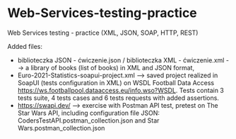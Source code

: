# Web-Services-testing-practice
Web Services testing - practice (XML, JSON, SOAP, HTTP, REST)

Added files:
- biblioteczka JSON - ćwiczenie.json / biblioteczka XML - ćwiczenie.xml --> a library of books (list of books) in XML and JSON format,
- Euro-2021-Statistics-soapui-project.xml --> saved project realized in SoapUI (tests configuration in XML) on WSDL Football Data Access https://ws.footballpool.dataaccess.eu/info.wso?WSDL. Tests contain 3 tests suite, 4 tests cases and 6 tests requests with added assertions.
- https://swapi.dev/ --> exercise with Postman API test, pretest on The Star Wars API, including configuration file JSON: CodersTestAPI.postman_collection.json and Star Wars.postman_collection.json 